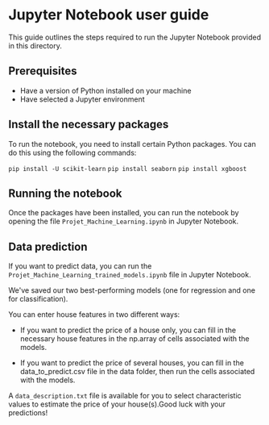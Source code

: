 Jupyter Notebook user guide
=====================================================

This guide outlines the steps required to run the Jupyter Notebook provided in this directory.

Prerequisites
---------

- Have a version of Python installed on your machine
- Have selected a Jupyter environment

Install the necessary packages
-------------------------------------

To run the notebook, you need to install certain Python packages. You can do this using the following commands:

`pip install -U scikit-learn`
`pip install seaborn`
`pip install xgboost`

Running the notebook
---------------------

Once the packages have been installed, you can run the notebook by opening the file `Projet_Machine_Learning.ipynb` in Jupyter Notebook.

Data prediction
---------------------

If you want to predict data, you can run the `Projet_Machine_Learning_trained_models.ipynb` file in Jupyter Notebook.

We've saved our two best-performing models (one for regression and one for classification).

You can enter house features in two different ways:

- If you want to predict the price of a house only, you can fill in the necessary house features in the np.array of cells associated with the models.

- If you want to predict the price of several houses, you can fill in the data_to_predict.csv file in the data folder, then run the cells associated with the models.

A `data_description.txt` file is available for you to select characteristic values to estimate the price of your house(s).Good luck with your predictions!
